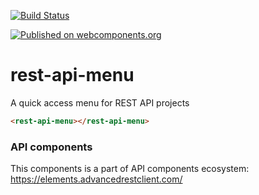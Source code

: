 [![Build Status](https://travis-ci.org/advanced-rest-client/api-url-data-model.svg?branch=stage)](https://travis-ci.org/advanced-rest-client/rest-api-menu)

[![Published on webcomponents.org](https://img.shields.io/badge/webcomponents.org-published-blue.svg)](https://www.webcomponents.org/element/advanced-rest-client/rest-api-menu)

# rest-api-menu

A quick access menu for REST API projects

<!---
```
<custom-element-demo>
  <template>
    <link rel="import" href="rest-api-menu.html">
    <next-code-block></next-code-block>
  </template>
</custom-element-demo>
```
-->

```html
<rest-api-menu></rest-api-menu>
```

### API components

This components is a part of API components ecosystem: https://elements.advancedrestclient.com/
